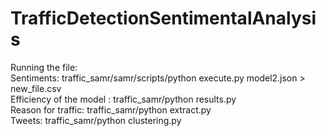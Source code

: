 # TrafficDetectionSentimentalAnalysis
Running the file:<br>
Sentiments: traffic_samr/samr/scripts/python execute.py model2.json > new_file.csv<br>
Efficiency of the model : traffic_samr/python results.py<br>
Reason for traffic: traffic_samr/python extract.py<br>
Tweets: traffic_samr/python clustering.py

